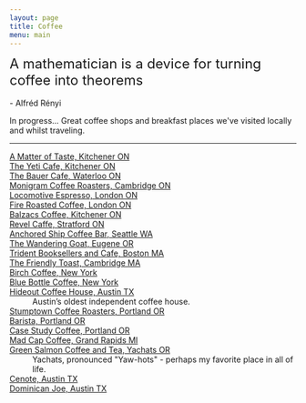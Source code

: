 ```yaml
---
layout: page
title: Coffee
menu: main
---
```


<p class="message">
  <font size="5"> A mathematician is a device for turning coffee into theorems </font><br> <br>
  - Alfréd Rényi
</p>

In progress... Great coffee shops and breakfast places we've visited locally and whilst traveling.

---

<dl>
<dt><a href="http://www.matteroftaste.ca/">A Matter of Taste, Kitchener ON</a></dt> 
<dt><a href="http://www.theyeticafe.com/">The Yeti Cafe, Kitchener ON</a></dt> 
  <dt><a href="http://www.bauerbakery.ca/">The Bauer Cafe, Waterloo ON</a></dt> 
    <dt><a href="http://monigram.ca/">Monigram Coffee Roasters, Cambridge ON</a></dt>
      <dt><a href="http://www.locomotiveespresso.com/">Locomotive Espresso, London ON</a></dt> 
  <dt><a href="http://www.fireroastedcoffee.com/">Fire Roasted Coffee, London ON</a></dt> 
  <dt><a href="http://www.balzacs.com/">Balzacs Coffee, Kitchener ON</a></dt> 
  <dt><a href="http://revelcaffe.com/">Revel Caffe, Stratford ON</a></dt> 
  <dt><a href="https://www.facebook.com/pages/Anchored-Ship-Coffee-Bar/117506641609920">Anchored Ship Coffee Bar, Seattle WA</a></dt> 
  <dt><a href="http://wanderinggoat.com/">The Wandering Goat, Eugene OR</a></dt> 
  <dt><a href="http://tridentbookscafe.com/">Trident Booksellers and Cafe, Boston MA</a></dt> 
   <dt><a href="http://www.yelp.ca/biz/the-friendly-toast-cambridge">The Friendly Toast, Cambridge MA</a></dt> 
  <dt><a href="http://www.birchcoffee.com/">Birch Coffee, New York</a></dt> 
    <dt><a href="https://bluebottlecoffee.com/">Blue Bottle Coffee, New York</a></dt> 
  <dt><a href="http://www.hideouttheatre.com/coffeehouse">Hideout Coffee House, Austin TX</a></dt> 
  <dd> Austin’s oldest independent coffee house.</dd>
  <dt><a href="http://stumptowncoffee.com/">Stumptown Coffee Roasters, Portland OR</a></dt> 
   <dt><a href="http://www.baristapdx.com/">Barista, Portland OR</a></dt> 
      <dt><a href="http://casestudycoffee.com/">Case Study Coffee, Portland OR</a></dt> 
      <dt><a href="http://madcapcoffee.com/">Mad Cap Coffee, Grand Rapids MI</a></dt> 
      <dt><a href="http://www.thegreensalmon.com/index.php">Green Salmon Coffee and Tea, Yachats OR</a></dt> 
      <dd> Yachats, pronounced "Yaw-hots" - perhaps my favorite place in all of life. 
      <dt><a href="http://cenoteaustin.com/home/">Cenote, Austin TX</a></dt> 
      <dt><a href="http://www.dominicanjoe.com/">Dominican Joe, Austin TX</a></dt> 
  </dl>


